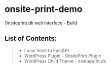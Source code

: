 # onsite-print-demo
Onsiteprint.dk web interface - Build  

## List of Contents:
> - Local fetch to FastAPI
> - WordPress Plugin - OnsitePrint Plugin
> - WordPress Child Theme - onsiteprint.dk